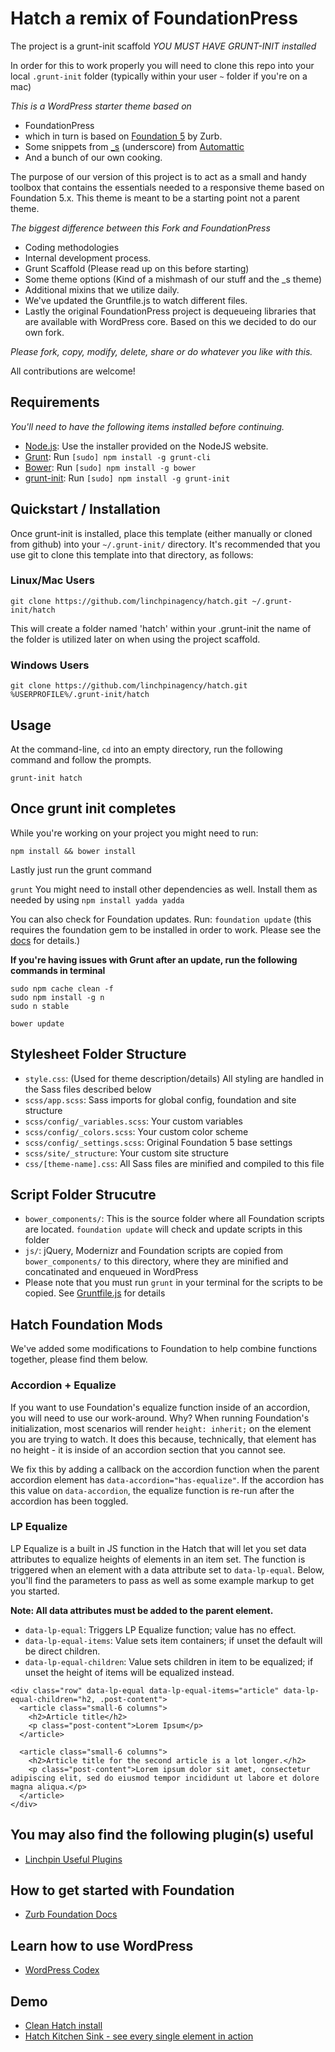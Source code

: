 # Hatch a remix of FoundationPress

The project is a grunt-init scaffold *YOU MUST HAVE GRUNT-INIT installed*

In order for this to work properly you will need to clone this repo into your local ```.grunt-init``` folder (typically within your user ```~``` folder if you're on a mac)

*This is a WordPress starter theme based on*
 * FoundationPress
 * which in turn is based on [Foundation 5](http://foundation.zurb.com) by Zurb.
 * Some snippets from [_s](https://github.com/automattic/_s) (underscore) from [Automattic](http://automattic.com)
 * And a bunch of our own cooking.

The purpose of our version of this project is to act as a small and handy toolbox that contains the essentials needed to a responsive theme based on Foundation 5.x. This theme is meant to be a starting point not a parent theme.

*The biggest difference between this Fork and FoundationPress*
  * Coding methodologies
  * Internal development process.
  * Grunt Scaffold (Please read up on this before starting)
  * Some theme options (Kind of a mishmash of our stuff and the _s theme)
  * Additional mixins that we utilize daily.
  * We've updated the Gruntfile.js to watch different files.
  * Lastly the original FoundationPress project is dequeueing libraries that are available with WordPress core. Based on this we decided to do our own fork.

*Please fork, copy, modify, delete, share or do whatever you like with this.*

All contributions are welcome!

## Requirements

*You'll need to have the following items installed before continuing.*
  * [Node.js](http://nodejs.org): Use the installer provided on the NodeJS website.
  * [Grunt](http://gruntjs.com/): Run `[sudo] npm install -g grunt-cli`
  * [Bower](http://bower.io): Run `[sudo] npm install -g bower`
  * [grunt-init](http://gruntjs.com/project-scaffolding): Run `[sudo] npm install -g grunt-init`
  
## Quickstart / Installation

Once grunt-init is installed, place this template (either manually or cloned from github) into your `~/.grunt-init/` directory. It's recommended that you use git to clone this template into that directory, as follows:

### Linux/Mac Users

```
git clone https://github.com/linchpinagency/hatch.git ~/.grunt-init/hatch
```
This will create a folder named 'hatch' within your .grunt-init the name of the folder is utilized later on when using the project scaffold.

### Windows Users

```
git clone https://github.com/linchpinagency/hatch.git %USERPROFILE%/.grunt-init/hatch
```

## Usage

At the command-line, ```cd``` into an empty directory, run the following command and follow the prompts.

```
grunt-init hatch
```

## Once grunt init completes ##

While you're working on your project you might need to run:

`npm install && bower install`

Lastly just run the grunt command

`grunt` You might need to install other dependencies as well. Install them as needed by using `npm install yadda yadda`

You can also check for Foundation updates. Run: ```foundation update``` (this requires the foundation gem to be installed in order to work. Please see the [docs](http://foundation.zurb.com/docs/sass.html) for details.)

**If you're having issues with Grunt after an update, run the following commands in terminal**
```
sudo npm cache clean -f
sudo npm install -g n
sudo n stable

bower update
```

## Stylesheet Folder Structure

  * `style.css`: (Used for theme description/details) All styling are handled in the Sass files described below
  * `scss/app.scss`: Sass imports for global config, foundation and site structure
  * `scss/config/_variables.scss`: Your custom variables
  * `scss/config/_colors.scss`: Your custom color scheme
  * `scss/config/_settings.scss`: Original Foundation 5 base settings
  * `scss/site/_structure`: Your custom site structure
  * `css/[theme-name].css`: All Sass files are minified and compiled to this file

## Script Folder Strucutre

  * `bower_components/`: This is the source folder where all Foundation scripts are located. `foundation update` will check and update scripts in this folder
  * `js/`: jQuery, Modernizr and Foundation scripts are copied from `bower_components/` to this directory, where they are minified and concatinated and enqueued in WordPress
  * Please note that you must run `grunt` in your terminal for the scripts to be copied. See [Gruntfile.js](https://github.com/linchpinagency/FoundationPress/blob/master/Gruntfile.js) for details

## Hatch Foundation Mods

We've added some modifications to Foundation to help combine functions together, please find them below.

### Accordion + Equalize

If you want to use Foundation's equalize function inside of an accordion, you will need to use our work-around. Why? When running Foundation's initialization, most scenarios will render `height: inherit;` on the element you are trying to watch. It does this because, technically, that element has no height - it is inside of an accordion section that you cannot see.

We fix this by adding a callback on the accordion function when the parent accordion element has `data-accordion="has-equalize"`. If the accordion has this value on `data-accordion`, the equalize function is re-run after the accordion has been toggled.

### LP Equalize

LP Equalize is a built in JS function in the Hatch that will let you set data attributes to equalize heights of elements in an item set. The function is triggered when an element with a data attribute set to `data-lp-equal`. Below, you'll find the parameters to pass as well as some example markup to get you started.

**Note: All data attributes must be added to the parent element.**

  * `data-lp-equal`: Triggers LP Equalize function; value has no effect.
  * `data-lp-equal-items`: Value sets item containers; if unset the default will be direct children.
  * `data-lp-equal-children`: Value sets children in item to be equalized; if unset the height of items will be equalized instead.
  
```
<div class="row" data-lp-equal data-lp-equal-items="article" data-lp-equal-children="h2, .post-content">
  <article class="small-6 columns">
    <h2>Article title</h2>
    <p class="post-content">Lorem Ipsum</p>
  </article>
  
  <article class="small-6 columns">
    <h2>Article title for the second article is a lot longer.</h2>
    <p class="post-content">Lorem ipsum dolor sit amet, consectetur adipiscing elit, sed do eiusmod tempor incididunt ut labore et dolore magna aliqua.</p>
  </article>
</div>
```

## You may also find the following plugin(s) useful
* [Linchpin Useful Plugins](http://github.com/linchpinagency/shortcodes/)

## How to get started with Foundation

* [Zurb Foundation Docs](http://foundation.zurb.com/docs/)

## Learn how to use WordPress

* [WordPress Codex](http://codex.wordpress.org/)

## Demo

* [Clean Hatch install](http://hatch.linchpin.agency)
* [Hatch Kitchen Sink - see every single element in action](http://hatch.linchpin.agency/kitchen-sink/)